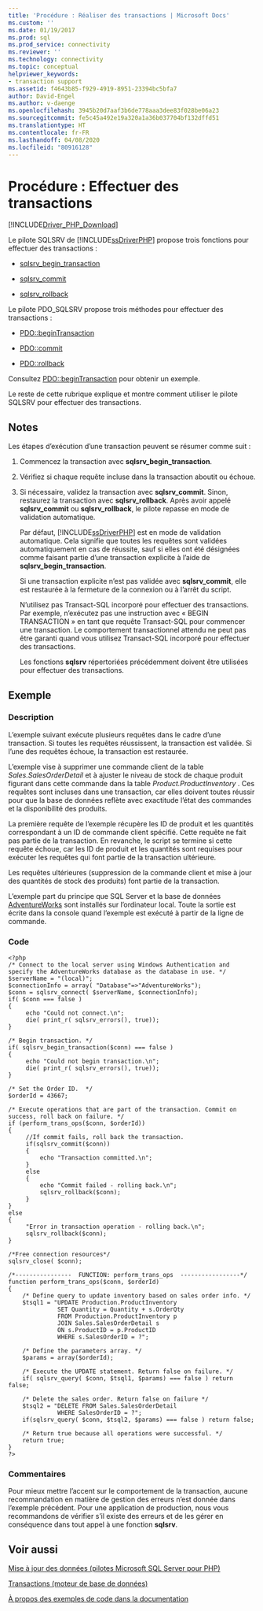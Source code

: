 ```yaml
---
title: 'Procédure : Réaliser des transactions | Microsoft Docs'
ms.custom: ''
ms.date: 01/19/2017
ms.prod: sql
ms.prod_service: connectivity
ms.reviewer: ''
ms.technology: connectivity
ms.topic: conceptual
helpviewer_keywords:
- transaction support
ms.assetid: f4643b85-f929-4919-8951-23394bc5bfa7
author: David-Engel
ms.author: v-daenge
ms.openlocfilehash: 3945b20d7aaf3b6de778aaa3dee83f028be06a23
ms.sourcegitcommit: fe5c45a492e19a320a1a36b037704bf132dffd51
ms.translationtype: HT
ms.contentlocale: fr-FR
ms.lasthandoff: 04/08/2020
ms.locfileid: "80916128"
---
```

# <a name="how-to-perform-transactions"></a>Procédure : Effectuer des transactions
[!INCLUDE[Driver_PHP_Download](../../includes/driver_php_download.md)]

Le pilote SQLSRV de [!INCLUDE[ssDriverPHP](../../includes/ssdriverphp_md.md)] propose trois fonctions pour effectuer des transactions :  
  
-   [sqlsrv_begin_transaction](../../connect/php/sqlsrv-begin-transaction.md)  
  
-   [sqlsrv_commit](../../connect/php/sqlsrv-commit.md)  
  
-   [sqlsrv_rollback](../../connect/php/sqlsrv-rollback.md)  
  
Le pilote PDO_SQLSRV propose trois méthodes pour effectuer des transactions :  
  
-   [PDO::beginTransaction](../../connect/php/pdo-begintransaction.md)  
  
-   [PDO::commit](../../connect/php/pdo-commit.md)  
  
-   [PDO::rollback](../../connect/php/pdo-rollback.md)  
  
Consultez [PDO::beginTransaction](../../connect/php/pdo-begintransaction.md) pour obtenir un exemple.  
  
Le reste de cette rubrique explique et montre comment utiliser le pilote SQLSRV pour effectuer des transactions.  
  
## <a name="remarks"></a>Notes  
Les étapes d’exécution d’une transaction peuvent se résumer comme suit :  
  
1.  Commencez la transaction avec **sqlsrv_begin_transaction**.  
  
2.  Vérifiez si chaque requête incluse dans la transaction aboutit ou échoue.  
  
3.  Si nécessaire, validez la transaction avec **sqlsrv_commit**. Sinon, restaurez la transaction avec **sqlsrv_rollback**. Après avoir appelé **sqlsrv_commit** ou **sqlsrv_rollback**, le pilote repasse en mode de validation automatique.  
  
    Par défaut, [!INCLUDE[ssDriverPHP](../../includes/ssdriverphp_md.md)] est en mode de validation automatique. Cela signifie que toutes les requêtes sont validées automatiquement en cas de réussite, sauf si elles ont été désignées comme faisant partie d’une transaction explicite à l’aide de **sqlsrv_begin_transaction**.  
  
    Si une transaction explicite n’est pas validée avec **sqlsrv_commit**, elle est restaurée à la fermeture de la connexion ou à l’arrêt du script.  
  
    N’utilisez pas Transact-SQL incorporé pour effectuer des transactions. Par exemple, n’exécutez pas une instruction avec « BEGIN TRANSACTION » en tant que requête Transact-SQL pour commencer une transaction. Le comportement transactionnel attendu ne peut pas être garanti quand vous utilisez Transact-SQL incorporé pour effectuer des transactions.  
  
    Les fonctions **sqlsrv** répertoriées précédemment doivent être utilisées pour effectuer des transactions.  
  
## <a name="example"></a>Exemple  
  
### <a name="description"></a>Description  
L’exemple suivant exécute plusieurs requêtes dans le cadre d’une transaction. Si toutes les requêtes réussissent, la transaction est validée. Si l’une des requêtes échoue, la transaction est restaurée.  
  
L’exemple vise à supprimer une commande client de la table *Sales.SalesOrderDetail* et à ajuster le niveau de stock de chaque produit figurant dans cette commande dans la table *Product.ProductInventory* . Ces requêtes sont incluses dans une transaction, car elles doivent toutes réussir pour que la base de données reflète avec exactitude l’état des commandes et la disponibilité des produits.  
  
La première requête de l’exemple récupère les ID de produit et les quantités correspondant à un ID de commande client spécifié. Cette requête ne fait pas partie de la transaction. En revanche, le script se termine si cette requête échoue, car les ID de produit et les quantités sont requises pour exécuter les requêtes qui font partie de la transaction ultérieure.  
  
Les requêtes ultérieures (suppression de la commande client et mise à jour des quantités de stock des produits) font partie de la transaction.  
  
L’exemple part du principe que SQL Server et la base de données [AdventureWorks](https://github.com/Microsoft/sql-server-samples/tree/master/samples/databases/adventure-works) sont installés sur l’ordinateur local. Toute la sortie est écrite dans la console quand l’exemple est exécuté à partir de la ligne de commande.  
  
### <a name="code"></a>Code  
  
```  
<?php  
/* Connect to the local server using Windows Authentication and  
specify the AdventureWorks database as the database in use. */  
$serverName = "(local)";  
$connectionInfo = array( "Database"=>"AdventureWorks");  
$conn = sqlsrv_connect( $serverName, $connectionInfo);  
if( $conn === false )  
{  
     echo "Could not connect.\n";  
     die( print_r( sqlsrv_errors(), true));  
}  
  
/* Begin transaction. */  
if( sqlsrv_begin_transaction($conn) === false )   
{   
     echo "Could not begin transaction.\n";  
     die( print_r( sqlsrv_errors(), true));  
}  
  
/* Set the Order ID.  */  
$orderId = 43667;  
  
/* Execute operations that are part of the transaction. Commit on  
success, roll back on failure. */  
if (perform_trans_ops($conn, $orderId))  
{  
     //If commit fails, roll back the transaction.  
     if(sqlsrv_commit($conn))  
     {  
         echo "Transaction committed.\n";  
     }  
     else  
     {  
         echo "Commit failed - rolling back.\n";  
         sqlsrv_rollback($conn);  
     }  
}  
else  
{  
     "Error in transaction operation - rolling back.\n";  
     sqlsrv_rollback($conn);  
}  
  
/*Free connection resources*/  
sqlsrv_close( $conn);  
  
/*----------------  FUNCTION: perform_trans_ops  -----------------*/  
function perform_trans_ops($conn, $orderId)  
{  
    /* Define query to update inventory based on sales order info. */  
    $tsql1 = "UPDATE Production.ProductInventory   
              SET Quantity = Quantity + s.OrderQty   
              FROM Production.ProductInventory p   
              JOIN Sales.SalesOrderDetail s   
              ON s.ProductID = p.ProductID   
              WHERE s.SalesOrderID = ?";  
  
    /* Define the parameters array. */  
    $params = array($orderId);  
  
    /* Execute the UPDATE statement. Return false on failure. */  
    if( sqlsrv_query( $conn, $tsql1, $params) === false ) return false;  
  
    /* Delete the sales order. Return false on failure */  
    $tsql2 = "DELETE FROM Sales.SalesOrderDetail   
              WHERE SalesOrderID = ?";  
    if(sqlsrv_query( $conn, $tsql2, $params) === false ) return false;  
  
    /* Return true because all operations were successful. */  
    return true;  
}  
?>  
```  
  
### <a name="comments"></a>Commentaires  
Pour mieux mettre l’accent sur le comportement de la transaction, aucune recommandation en matière de gestion des erreurs n’est donnée dans l’exemple précédent. Pour une application de production, nous vous recommandons de vérifier s’il existe des erreurs et de les gérer en conséquence dans tout appel à une fonction **sqlsrv**.
  
## <a name="see-also"></a>Voir aussi  
[Mise à jour des données &#40;pilotes Microsoft SQL Server pour PHP&#41;](../../connect/php/updating-data-microsoft-drivers-for-php-for-sql-server.md)

[Transactions (moteur de base de données)](https://msdn.microsoft.com/library/ms190612.aspx)

[À propos des exemples de code dans la documentation](../../connect/php/about-code-examples-in-the-documentation.md)  
  
